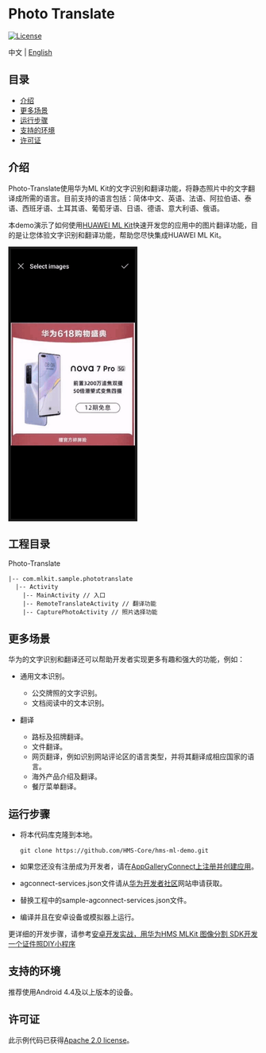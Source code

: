 # Photo Translate
[![License](https://img.shields.io/badge/Docs-hmsguides-brightgreen)](https://developer.huawei.com/consumer/cn/doc/development/HMSCore-Guides-V5/service-introduction-0000001050040017-V5)

中文 | [English](https://github.com/HMS-Core/hms-ml-demo/tree/master/Photo-Translate)

## 目录

 * [介绍](#介绍)
 * [更多场景](#更多场景)
 * [运行步骤](#运行步骤)
 * [支持的环境](#支持的环境)
 * [许可证](#许可证)


## 介绍
Photo-Translate使用华为ML Kit的文字识别和翻译功能，将静态照片中的文字翻译成所需的语言。目前支持的语言包括：简体中文、英语、法语、阿拉伯语、泰语、西班牙语、土耳其语、葡萄牙语、日语、德语、意大利语、俄语。

本demo演示了如何使用[HUAWEI ML Kit](https://developer.huawei.com/consumer/cn/hms/huawei-mlkit)快速开发您的应用中的图片翻译功能，目的是让您体验文字识别和翻译功能，帮助您尽快集成HUAWEI ML Kit。

<img src="https://github.com/HMS-Core/hms-ml-demo/blob/master/Photo-Translate/Photo%20Translate.gif" width=250 title="ID Photo DIY" div align=center border=5>

## 工程目录
Photo-Translate

    |-- com.mlkit.sample.phototranslate
      |-- Activity
        |-- MainActivity // 入口
        |-- RemoteTranslateActivity // 翻译功能
        |-- CapturePhotoActivity // 照片选择功能
        
## 更多场景
华为的文字识别和翻译还可以帮助开发者实现更多有趣和强大的功能，例如：
- 通用文本识别。
  - 公交牌照的文字识别。
  - 文档阅读中的文本识别。

- 翻译
  - 路标及招牌翻译。
  - 文件翻译。
  - 网页翻译，例如识别网站评论区的语言类型，并将其翻译成相应国家的语言。
  - 海外产品介绍及翻译。
  - 餐厅菜单翻译。

## 运行步骤
 - 将本代码库克隆到本地。

       git clone https://github.com/HMS-Core/hms-ml-demo.git

 - 如果您还没有注册成为开发者，请在[AppGalleryConnect上注册并创建应用](https://developer.huawei.com/consumer/cn/service/josp/agc/index.html)。
 - agconnect-services.json文件请从[华为开发者社区](https://developer.huawei.com/consumer/cn/doc/development/HMSCore-Guides/config-agc-0000001050990353)网站申请获取。
 - 替换工程中的sample-agconnect-services.json文件。
 - 编译并且在安卓设备或模拟器上运行。

更详细的开发步骤，请参考[安卓开发实战，用华为HMS MLKit 图像分割 SDK开发一个证件照DIY小程序 ](https://developer.huawei.com/consumer/cn/forum/topicview?tid=0201203408959360433&fid=18)

## 支持的环境
推荐使用Android 4.4及以上版本的设备。

##  许可证
此示例代码已获得[Apache 2.0 license](https://www.apache.org/licenses/LICENSE-2.0)。
